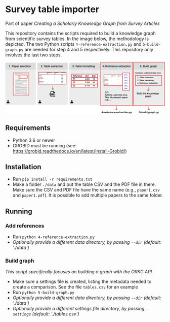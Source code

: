# Survey table importer
Part of paper *Creating a Scholarly Knowledge Graph from Survey Articles*

This repository contains the scripts required to build a knowledge graph from scientific survey tables. In the image below, the methodology is depicted. The two Python scripts `4-reference-extraction.py` and `5-build-graph.py` are needed for step 4 and 5 respectively. This repository only involves the last two steps. 

<center><img src="docs/steps.png" width="650"></center>

## Requirements 
* Python 3.6 or newer
* GROBID must be running (see: https://grobid.readthedocs.io/en/latest/Install-Grobid/)

## Installation 
* Run `pip install -r requirements.txt`
* Make a folder `./data` and put the table CSV and the PDF file in there. Make sure the CSV and PDF file have the same name (e.g., `paper1.csv` and `paper1.pdf`). It is possible to add multiple papers to the same folder. 

## Running
### Add references
* Run `python 4-reference-extraction.py` 
* *Optionally provide a different data directory, by passing `--dir`  (default: './data')*

### Build graph
*This script specifically focuses on building a graph with the ORKG API*
* Make sure a settings file is created, listing the metadata needed to create a comparison. See the file `tables.csv` for an example
* Run `python 5-build-graph.py`
* *Optionally provide a different data directory, by passing `--dir` (default: './data')*
* *Optionally provide a different settings file directory, by passing `--settings` (default: './tables.csv')*

